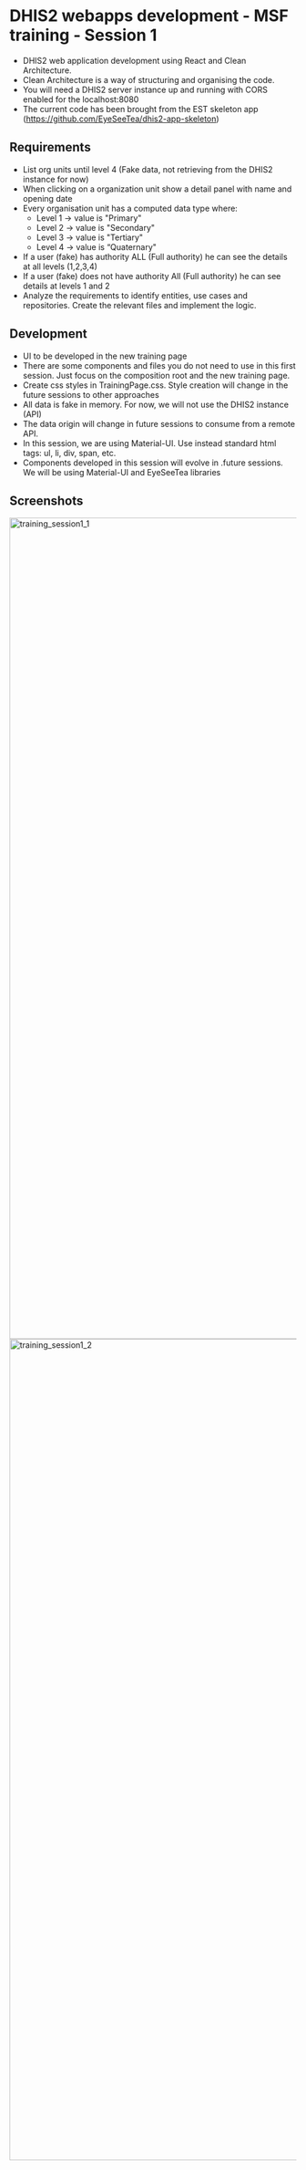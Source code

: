 
# DHIS2 webapps development - MSF training - Session 1

-   DHIS2 web application development using React and Clean Architecture.
-   Clean Architecture is a way of structuring and organising the code.
-   You will need a DHIS2 server instance up and running with CORS enabled for the localhost:8080
-   The current code has been brought from the EST skeleton app (https://github.com/EyeSeeTea/dhis2-app-skeleton)

## Requirements 

- List org units until level 4 (Fake data, not retrieving from the DHIS2 instance for now)
- When clicking on a organization unit show a detail panel with name and opening date
- Every organisation unit has a computed data type where:
    * Level 1 -> value is "Primary"
    * Level 2 -> value is "Secondary"
    * Level 3 -> value is "Tertiary"
    * Level 4 -> value is “Quaternary"
- If a user (fake) has authority ALL (Full authority) he can see the details at all levels (1,2,3,4)
- If a user (fake) does not have authority All (Full authority) he can see details at levels 1 and 2
- Analyze the requirements to identify entities, use cases and repositories. Create the relevant files and implement the logic.


## Development

 - UI to be developed in the new training page
 - There are some components and files you do not need to use in this first session. Just focus on the composition root and the new training page.
 - Create css styles in TrainingPage.css. Style creation will change in the future sessions to other approaches
 - All data is fake in memory. For now, we will not use the DHIS2 instance (API)
 - The data origin will change in future sessions to consume from a remote API.
 - In this session, we are using Material-UI. Use instead standard html tags: ul, li, div, span, etc.
 - Components developed in this session will evolve in .future sessions. We will be using Material-UI and EyeSeeTea libraries

## Screenshots

<img width="1440" alt="training_session1_1" src="https://user-images.githubusercontent.com/5593590/119477917-ac8e3900-bd4f-11eb-8374-c75036d1bc7f.png">
<img width="1440" alt="training_session1_2" src="https://user-images.githubusercontent.com/5593590/119477944-b2841a00-bd4f-11eb-8c74-05259cc50f48.png">

